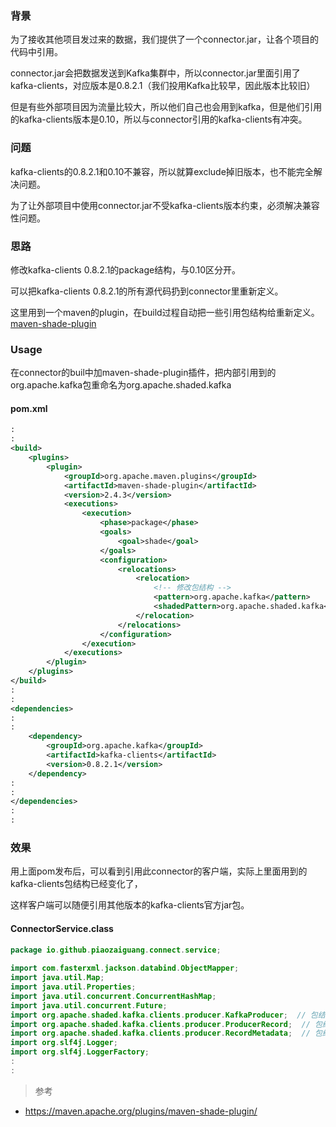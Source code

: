 ### 背景
为了接收其他项目发过来的数据，我们提供了一个connector.jar，让各个项目的代码中引用。

connector.jar会把数据发送到Kafka集群中，所以connector.jar里面引用了kafka-clients，对应版本是0.8.2.1（我们投用Kafka比较早，因此版本比较旧）

但是有些外部项目因为流量比较大，所以他们自己也会用到kafka，但是他们引用的kafka-clients版本是0.10，所以与connector引用的kafka-clients有冲突。

### 问题
kafka-clients的0.8.2.1和0.10不兼容，所以就算exclude掉旧版本，也不能完全解决问题。

为了让外部项目中使用connector.jar不受kafka-clients版本约束，必须解决兼容性问题。

### 思路
修改kafka-clients 0.8.2.1的package结构，与0.10区分开。

可以把kafka-clients 0.8.2.1的所有源代码扔到connector里重新定义。

这里用到一个maven的plugin，在build过程自动把一些引用包结构给重新定义。[maven-shade-plugin](https://maven.apache.org/plugins/maven-shade-plugin/)

### Usage
在connector的buil中加maven-shade-plugin插件，把内部引用到的org.apache.kafka包重命名为org.apache.shaded.kafka
#### pom.xml
```xml
:
:
<build>
    <plugins>
        <plugin>
            <groupId>org.apache.maven.plugins</groupId>
            <artifactId>maven-shade-plugin</artifactId>
            <version>2.4.3</version>
            <executions>
                <execution>
                    <phase>package</phase>
                    <goals>
                        <goal>shade</goal>
                    </goals>
                    <configuration>
                        <relocations>
                            <relocation>
                                <!-- 修改包结构 -->
                                <pattern>org.apache.kafka</pattern>
                                <shadedPattern>org.apache.shaded.kafka</shadedPattern>
                            </relocation>
                        </relocations>
                    </configuration>
                </execution>
            </executions>
        </plugin>
    </plugins>
</build>
:
:
<dependencies>
:
:
    <dependency>
        <groupId>org.apache.kafka</groupId>
        <artifactId>kafka-clients</artifactId>
        <version>0.8.2.1</version>
    </dependency>
:
:
</dependencies>
:
:
```

### 效果
用上面pom发布后，可以看到引用此connector的客户端，实际上里面用到的kafka-clients包结构已经变化了，

这样客户端可以随便引用其他版本的kafka-clients官方jar包。
#### ConnectorService.class
```java
package io.github.piaozaiguang.connect.service;
 
import com.fasterxml.jackson.databind.ObjectMapper;
import java.util.Map;
import java.util.Properties;
import java.util.concurrent.ConcurrentHashMap;
import java.util.concurrent.Future;
import org.apache.shaded.kafka.clients.producer.KafkaProducer;  // 包结构已经变了
import org.apache.shaded.kafka.clients.producer.ProducerRecord;  // 包结构已经变了
import org.apache.shaded.kafka.clients.producer.RecordMetadata;  // 包结构已经变了
import org.slf4j.Logger;
import org.slf4j.LoggerFactory;
:
:
```
> 参考

* https://maven.apache.org/plugins/maven-shade-plugin/
